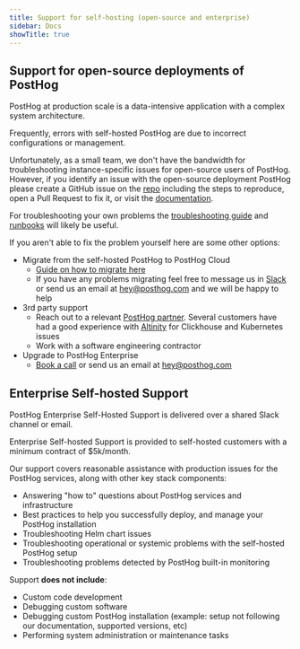 ```yaml
---
title: Support for self-hosting (open-source and enterprise)
sidebar: Docs
showTitle: true
---
```


## Support for open-source deployments of PostHog

PostHog at production scale is a data-intensive application with a complex system architecture.

Frequently, errors with self-hosted PostHog are due to incorrect configurations or management.

Unfortunately, as a small team, we don't have the bandwidth for troubleshooting instance-specific issues for open-source users of PostHog. However, if you identify an issue with the open-source deployment PostHog please create a GitHub issue on the [repo](https://github.com/PostHog/posthog/issues/new/choose) including the steps to reproduce, open a Pull Request to fix it, or visit the [documentation](https://github.com/PostHog/posthog.com/issues/new/choose).

For troubleshooting your own problems the [troubleshooting guide](https://posthog.com/docs/self-host/deploy/troubleshooting) and [runbooks](https://posthog.com/docs/self-host/deploy/troubleshooting) will likely be useful.

If you aren't able to fix the problem yourself here are some other options:

- Migrate from the self-hosted PostHog to PostHog Cloud
  - [Guide on how to migrate here](https://posthog.com/docs/migrate/migrate-between-cloud-and-self-hosted)
  - If you have any problems migrating feel free to message us in [Slack](https://posthog.com/slack) or send us an email at [hey@posthog.com](mailto:hey@posthog.com) and we will be happy to help
- 3rd party support
  - Reach out to a relevant [PostHog partner](https://posthog.com/partners). Several customers have had a good experience with [Altinity](https://posthog.com/partners/altinity) for Clickhouse and Kubernetes issues
  - Work with a software engineering contractor
- Upgrade to PostHog Enterprise
  - [Book a call](https://posthog.com/book-a-demo) or send us an email at [hey@posthog.com](mailto:hey@posthog.com)

## Enterprise Self-hosted Support

PostHog Enterprise Self-Hosted Support is delivered over a shared Slack channel or email.

Enterprise Self-hosted Support is provided to self-hosted customers with a minimum contract of $5k/month.

Our support covers reasonable assistance with production issues for the PostHog services, along with other key stack components:

- Answering "how to" questions about PostHog services and infrastructure
- Best practices to help you successfully deploy, and manage your PostHog installation
- Troubleshooting Helm chart issues
- Troubleshooting operational or systemic problems with the self-hosted PostHog setup
- Troubleshooting problems detected by PostHog built-in monitoring

Support **does not include**:

- Custom code development
- Debugging custom software
- Debugging custom PostHog installation (example: setup not following our documentation, supported versions, etc)
- Performing system administration or maintenance tasks
